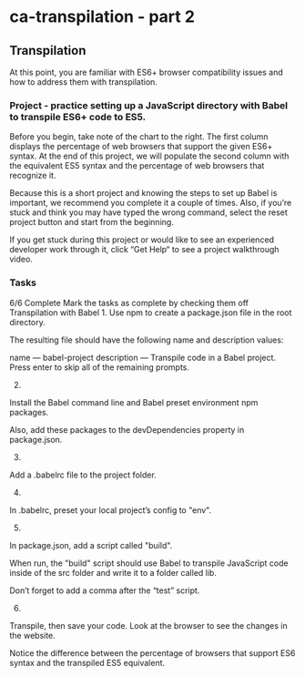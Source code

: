 # ca-transpilation - part 2

## Transpilation
At this point, you are familiar with ES6+ browser compatibility issues and how to address them with transpilation.

 ### Project - practice setting up a JavaScript directory with Babel to transpile ES6+ code to ES5.

Before you begin, take note of the chart to the right. The first column displays the percentage of web browsers that support the given ES6+ syntax. At the end of this project, we will populate the second column with the equivalent ES5 syntax and the percentage of web browsers that recognize it.

Because this is a short project and knowing the steps to set up Babel is important, we recommend you complete it a couple of times. Also, if you’re stuck and think you may have typed the wrong command, select the reset project button and start from the beginning.

If you get stuck during this project or would like to see an experienced developer work through it, click “Get Help“ to see a project walkthrough video.

### Tasks
6/6 Complete
Mark the tasks as complete by checking them off
Transpilation with Babel
1.
Use npm to create a package.json file in the root directory.

The resulting file should have the following name and description values:

name — babel-project
description — Transpile code in a Babel project.
Press enter to skip all of the remaining prompts.

2.
Install the Babel command line and Babel preset environment npm packages.

Also, add these packages to the devDependencies property in package.json.

3.
Add a .babelrc file to the project folder.

4.
In .babelrc, preset your local project’s config to "env".


5.
In package.json, add a script called "build".

When run, the "build" script should use Babel to transpile JavaScript code inside of the src folder and write it to a folder called lib.

Don’t forget to add a comma after the “test” script.

6.
Transpile, then save your code. Look at the browser to see the changes in the website.

Notice the difference between the percentage of browsers that support ES6 syntax and the transpiled ES5 equivalent.
